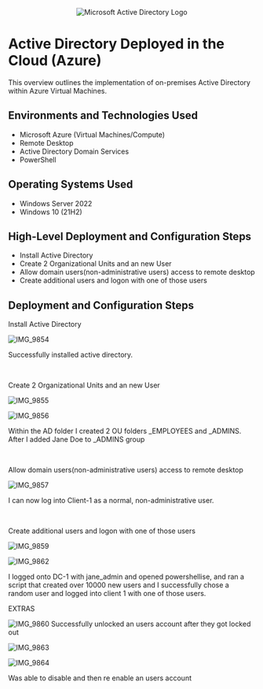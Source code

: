 <p align="center">
<img src="https://i.imgur.com/pU5A58S.png" alt="Microsoft Active Directory Logo"/>
</p>

<h1>Active Directory Deployed in the Cloud (Azure)</h1>
This overview outlines the implementation of on-premises Active Directory within Azure Virtual Machines.<br />




<h2>Environments and Technologies Used</h2>

- Microsoft Azure (Virtual Machines/Compute)
- Remote Desktop
- Active Directory Domain Services
- PowerShell

<h2>Operating Systems Used </h2>

- Windows Server 2022
- Windows 10 (21H2)

<h2>High-Level Deployment and Configuration Steps</h2>

- Install Active Directory
- Create 2 Organizational Units and an new User
- Allow domain users(non-administrative users) access to remote desktop
- Create additional users and logon with one of those users 

<h2>Deployment and Configuration Steps</h2>

<p>
                                  Install Active Directory
</p>

![IMG_9854](https://github.com/user-attachments/assets/8bd135c8-c3f0-490d-a094-cd466df8e2e3)



<p>
Successfully installed active directory.
</p>
<br />

<p>
                          Create 2 Organizational Units and an new User
</p>
  
  ![IMG_9855](https://github.com/user-attachments/assets/8a3a0a35-0351-4960-acd2-17ae6b78fc45)

  ![IMG_9856](https://github.com/user-attachments/assets/7cc762cb-ce98-4ca6-a949-86c8f3977913)
</p>
<p>
Within the AD folder I created 2 OU folders _EMPLOYEES and _ADMINS. After I added Jane Doe to _ADMINS group
</p>
<br />

<p>
                       Allow domain users(non-administrative users) access to remote desktop
</p>

  ![IMG_9857](https://github.com/user-attachments/assets/61417234-d2d8-4de7-8995-00e84fde2a2e)

</p>
<p>
I can now log into Client-1 as a normal, non-administrative user.
</p>
<br />
<p>
                               Create additional users and logon with one of those users 
</p>

![IMG_9859](https://github.com/user-attachments/assets/c9f9b9bc-94a1-459f-ae70-5bcd258c0438)
                         
![IMG_9862](https://github.com/user-attachments/assets/d885e0c9-72a7-42b1-8556-98d6f2da458e)

I logged onto DC-1 with jane_admin and opened powershellise, and ran a script that created over 10000 new users and I successfully chose a random user and logged into client 1 with one of those users.

<p>
                                                     EXTRAS
 </p>                                              


![IMG_9860](https://github.com/user-attachments/assets/b4a1d9b3-0603-49e1-8c0d-9b907a2a6a69)
Successfully unlocked an users account after they got locked out

![IMG_9863](https://github.com/user-attachments/assets/541ebec9-b1c4-4dc6-8d67-bb8c6f1b6f59)

![IMG_9864](https://github.com/user-attachments/assets/c3412103-3e3c-41c4-be36-5cf2256c6bf8)

Was able to disable and then re enable an users account
